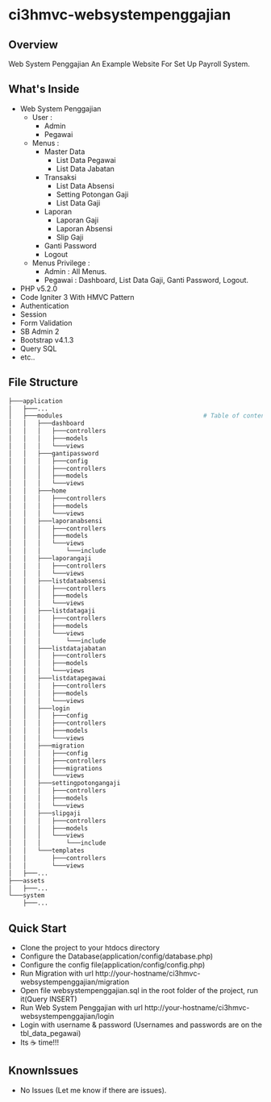 # ci3hmvc-websystempenggajian

## Overview

Web System Penggajian An Example Website For Set Up Payroll System.

## What's Inside

- Web System Penggajian
  - User :
    - Admin
    - Pegawai
  - Menus :
    - Master Data
      - List Data Pegawai
      - List Data Jabatan
    - Transaksi
      - List Data Absensi
      - Setting Potongan Gaji
      - List Data Gaji
    - Laporan
      - Laporan Gaji
      - Laporan Absensi
      - Slip Gaji
    - Ganti Password
    - Logout
  - Menus Privilege :
    - Admin : All Menus.
    - Pegawai : Dashboard, List Data Gaji, Ganti Password, Logout.
- PHP v5.2.0
- Code Igniter 3 With HMVC Pattern
- Authentication
- Session
- Form Validation
- SB Admin 2
- Bootstrap v4.1.3
- Query SQL
- etc..

## File Structure
```bash
├───application
│   ├───...
│   ├───modules                                       # Table of contents
│   │   ├───dashboard                                 
│   │   │   ├───controllers
│   │   │   ├───models
│   │   │   └───views
│   │   ├───gantipassword
│   │   │   ├───config
│   │   │   ├───controllers
│   │   │   ├───models
│   │   │   └───views
│   │   ├───home
│   │   │   ├───controllers
│   │   │   ├───models
│   │   │   └───views
│   │   ├───laporanabsensi
│   │   │   ├───controllers
│   │   │   ├───models
│   │   │   └───views
│   │   │       └───include
│   │   ├───laporangaji
│   │   │   ├───controllers
│   │   │   └───views
│   │   ├───listdataabsensi
│   │   │   ├───controllers
│   │   │   ├───models
│   │   │   └───views
│   │   ├───listdatagaji
│   │   │   ├───controllers
│   │   │   ├───models
│   │   │   └───views
│   │   │       └───include
│   │   ├───listdatajabatan
│   │   │   ├───controllers
│   │   │   ├───models
│   │   │   └───views
│   │   ├───listdatapegawai
│   │   │   ├───controllers
│   │   │   ├───models
│   │   │   └───views
│   │   ├───login
│   │   │   ├───config
│   │   │   ├───controllers
│   │   │   ├───models
│   │   │   └───views
│   │   ├───migration
│   │   │   ├───config
│   │   │   ├───controllers
│   │   │   ├───migrations
│   │   │   └───views
│   │   ├───settingpotongangaji
│   │   │   ├───controllers
│   │   │   ├───models
│   │   │   └───views
│   │   ├───slipgaji
│   │   │   ├───controllers
│   │   │   ├───models
│   │   │   └───views
│   │   │       └───include
│   │   └───templates
│   │       ├───controllers
│   │       └───views
│   ├───...
├───assets
│   ├───...
└───system
    ├───...
```


## Quick Start

- Clone the project to your htdocs directory
- Configure the Database(application/config/database.php)
- Configure the config file(application/config/config.php)
- Run Migration with url http://your-hostname/ci3hmvc-websystempenggajian/migration
- Open file websystempenggajian.sql in the root folder of the project, run it(Query INSERT)
- Run Web System Penggajian with url http://your-hostname/ci3hmvc-websystempenggajian/login
- Login with username & password (Usernames and passwords are on the tbl_data_pegawai)
- Its :coffee: time!!! 

## KnownIssues

- No Issues (Let me know if there are issues).
